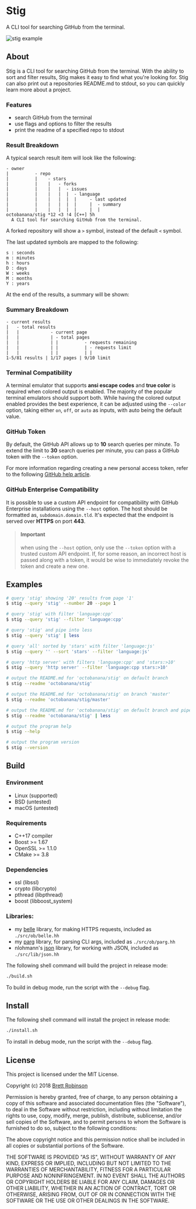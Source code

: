 # Stig
A CLI tool for searching GitHub from the terminal.

![stig example](https://raw.githubusercontent.com/octobanana/stig/master/assets/stig.png)

## About
Stig is a CLI tool for searching GitHub from the terminal.
With the ability to sort and filter results, Stig makes it easy to find what you're looking for.
Stig can also print out a repositories README.md to stdout, so you can quickly learn more about a project.

### Features
* search GitHub from the terminal
* use flags and options to filter the results
* print the readme of a specified repo to stdout

### Result Breakdown
A typical search result item will look like the following:
```
- owner
|          - repo
|          |    - stars
|          |    |   - forks
|          |    |   |  - issues
|          |    |   |  |  - language
|          |    |   |  |  |     - last updated
|          |    |   |  |  |     |  - summary
|          |    |   |  |  |     |  |
octobanana/stig *12 <3 !4 [C++] 5h
  A CLI tool for searching GitHub from the terminal.
```

A forked repository will show a `>` symbol, instead of the default `<` symbol.

The last updated symbols are mapped to the following:
```
s : seconds
m : minutes
h : hours
D : days
W : weeks
M : months
Y : years
```

At the end of the results, a summary will be shown:
### Summary Breakdown
```
- current results
|   - total results
|   |            - current page
|   |            | - total pages
|   |            | |          - requests remaining
|   |            | |          | - requests limit
|   |            | |          | |
1-5/81 results | 1/17 pages | 9/10 limit
```

### Terminal Compatibility
A terminal emulator that supports __ansi escape codes__ and __true color__
is required when colored output is enabled.
The majority of the popular terminal emulators should support both.
While having the colored output enabled provides the best experience,
it can be adjusted using the `--color` option,
taking either `on`, `off`, or `auto` as inputs, with auto being the default value.

### GitHub Token
By default, the GitHub API allows up to __10__ search queries per minute.
To extend the limit to __30__ search queries per minute, you can pass a GitHub token with the `--token` option.

For more information regarding creating a new personal access token,
refer to the following [GitHub help article](https://help.github.com/articles/creating-a-personal-access-token-for-the-command-line/).

### GitHub Enterprise Compatibility
It is possible to use a custom API endpoint for compatibility with GitHub
Enterprise installations using the `--host` option. The host should be
formatted as, `subdomain.domain.tld`. It's expected that the endpoint is served over __HTTPS__ on port __443__.

> #### Important
> when using the `--host` option, only use the `--token` option with
> a trusted custom API endpoint.
> If, for some reason, an incorrect host is passed along with a token,
> it would be wise to immediately revoke the token and create a new one.

## Examples
```sh
# query 'stig' showing '20' results from page '1'
$ stig --query 'stig' --number 20 --page 1

# query 'stig' with filter 'language:cpp'
$ stig --query 'stig' --filter 'language:cpp'

# query 'stig' and pipe into less
$ stig --query 'stig' | less

# query 'all' sorted by 'stars' with filter 'language:js'
$ stig --query '' --sort 'stars' --filter 'language:js'

# query 'http server' with filters 'language:cpp' and 'stars:>10'
$ stig --query 'http server' --filter 'language:cpp stars:>10'

# output the README.md for 'octobanana/stig' on default branch
$ stig --readme 'octobanana/stig'

# output the README.md for 'octobanana/stig' on branch 'master'
$ stig --readme 'octobanana/stig/master'

# output the README.md for 'octobanana/stig' on default branch and pipe into less
$ stig --readme 'octobanana/stig' | less

# output the program help
$ stig --help

# output the program version
$ stig --version
```

## Build
### Environment
* Linux (supported)
* BSD (untested)
* macOS (untested)

### Requirements
* C++17 compiler
* Boost >= 1.67
* OpenSSL >= 1.1.0
* CMake >= 3.8

### Dependencies
* ssl (libssl)
* crypto (libcrypto)
* pthread (libpthread)
* boost (libboost_system)

### Libraries:
* my [belle](https://github.com/octobanana/belle) library, for making HTTPS requests, included as `./src/ob/belle.hh`
* my [parg](https://github.com/octobanana/parg) library, for parsing CLI args, included as `./src/ob/parg.hh`
* nlohmann's [json](https://github.com/nlohmann/json) library, for working with JSON, included as `./src/lib/json.hh`

The following shell command will build the project in release mode:
```sh
./build.sh
```
To build in debug mode, run the script with the `--debug` flag.

## Install
The following shell command will install the project in release mode:
```sh
./install.sh
```
To install in debug mode, run the script with the `--debug` flag.

## License
This project is licensed under the MIT License.

Copyright (c) 2018 [Brett Robinson](https://octobanana.com/)

Permission is hereby granted, free of charge, to any person obtaining a copy
of this software and associated documentation files (the "Software"), to deal
in the Software without restriction, including without limitation the rights
to use, copy, modify, merge, publish, distribute, sublicense, and/or sell
copies of the Software, and to permit persons to whom the Software is
furnished to do so, subject to the following conditions:

The above copyright notice and this permission notice shall be included in all
copies or substantial portions of the Software.

THE SOFTWARE IS PROVIDED "AS IS", WITHOUT WARRANTY OF ANY KIND, EXPRESS OR
IMPLIED, INCLUDING BUT NOT LIMITED TO THE WARRANTIES OF MERCHANTABILITY,
FITNESS FOR A PARTICULAR PURPOSE AND NONINFRINGEMENT. IN NO EVENT SHALL THE
AUTHORS OR COPYRIGHT HOLDERS BE LIABLE FOR ANY CLAIM, DAMAGES OR OTHER
LIABILITY, WHETHER IN AN ACTION OF CONTRACT, TORT OR OTHERWISE, ARISING FROM,
OUT OF OR IN CONNECTION WITH THE SOFTWARE OR THE USE OR OTHER DEALINGS IN THE
SOFTWARE.
